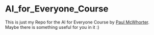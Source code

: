 # AI_for_Everyone_Course
This is just my Repo for the AI for Everyone Course by [Paul McWhorter](https://www.youtube.com/@paulmcwhorter).
Maybe there is something useful for you in it :)
